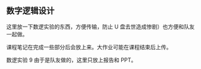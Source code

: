 ## 数字逻辑设计

这里放一下数逻实验的东西，方便传输，防止 U 盘去世造成惨剧）也方便和队友一起做。

课程笔记在完成一些部分后会放上来。大作业可能在课程结束后上传。

数逻实验 9 由于是队友做的，这里只放上报告和 PPT。
